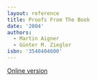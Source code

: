 ```yaml
---
layout: reference
title: Proofs From The Book
date: '2004'
authors:
  - Martin Aigner
  - Günter M. Ziegler
isbn: '3540404600'
---
```

[Online version](https://proofsfromthebook.github.io)
